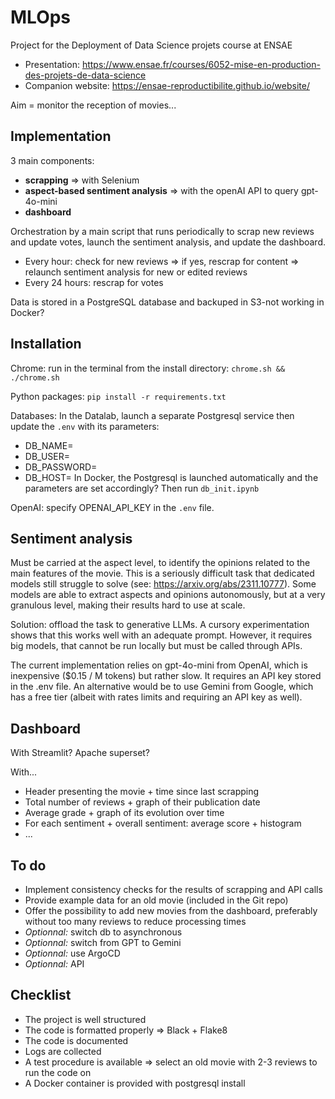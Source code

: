 # MLOps
Project for the Deployment of Data Science projets course at ENSAE
- Presentation: https://www.ensae.fr/courses/6052-mise-en-production-des-projets-de-data-science
- Companion website: https://ensae-reproductibilite.github.io/website/

Aim = monitor the reception of movies...

## Implementation
3 main components:
- **scrapping** => with Selenium
- **aspect-based sentiment analysis** => with the openAI API to query gpt-4o-mini
- **dashboard**

Orchestration by a main script that runs periodically to scrap new reviews and update votes, launch the sentiment analysis, and update the dashboard.
- Every hour: check for new reviews => if yes, rescrap for content => relaunch sentiment analysis for new or edited reviews
- Every 24 hours: rescrap for votes

Data is stored in a PostgreSQL database and backuped in S3-not working in Docker?

## Installation
Chrome: run in the terminal from the install directory:
`chrome.sh && ./chrome.sh`

Python packages:
`pip install -r requirements.txt`

Databases: 
In the Datalab, launch a separate Postgresql service then update the `.env` with its parameters:
- DB_NAME=
- DB_USER=
- DB_PASSWORD=
- DB_HOST=
In Docker, the Postgresql is launched automatically and the parameters are set accordingly?
Then run `db_init.ipynb`

OpenAI: specify OPENAI_API_KEY in the `.env` file.

## Sentiment analysis
Must be carried at the aspect level, to identify the opinions related to the main features of the movie. This is a seriously difficult task that dedicated models still struggle to solve (see: https://arxiv.org/abs/2311.10777). Some models are able to extract aspects and opinions autonomously, but at a very granulous level, making their results hard to use at scale.

Solution: offload the task to generative LLMs. A cursory experimentation shows that this works well with an adequate prompt. However, it requires big models, that cannot be run locally but must be called through APIs.

The current implementation relies on gpt-4o-mini from OpenAI, which is inexpensive ($0.15 / M tokens) but rather slow. It requires an API key stored in the .env file. An alternative would be to use Gemini from Google, which has a free tier (albeit with rates limits and requiring an API key as well).

## Dashboard
With Streamlit? Apache superset?

With...
- Header presenting the movie + time since last scrapping
- Total number of reviews + graph of their publication date
- Average grade + graph of its evolution over time
- For each sentiment + overall sentiment: average score + histogram
- ...

## To do
- Implement consistency checks for the results of scrapping and API calls
- Provide example data for an old movie (included in the Git repo)
- Offer the possibility to add new movies from the dashboard, preferably without too many reviews to reduce processing times
- *Optionnal:* switch db to asynchronous
- *Optionnal:* switch from GPT to Gemini 
- *Optionnal:* use ArgoCD
- *Optionnal:* API

## Checklist
- The project is well structured
- The code is formatted properly => Black + Flake8
- The code is documented
- Logs are collected
- A test procedure is available => select an old movie with 2-3 reviews to run the code on
- A Docker container is provided with postgresql install
